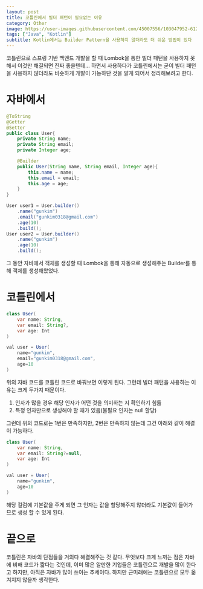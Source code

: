 ```yaml
---
layout: post
title: 코틀린에서 빌더 패턴이 필요없는 이유
category: Other
image: https://user-images.githubusercontent.com/45007556/103047952-61210480-45d0-11eb-81e6-c7c7ffc8540a.png
tags: ["Java", "Kotlin"]
subtitle: Kotlin에서는 Builder Pattern을 사용하지 않더라도 더 쉬운 방법이 있다
---
```


코틀린으로 스프링 기반 백엔드 개발을 할 때 Lombok을 통한 빌더 패턴을 사용하지 못해서 이것만 해결되면 진짜 좋을텐데... 하면서 사용하다가 코틀린에서는 굳이 빌더 패턴을 사용하지 않더라도 비슷하게 개발이 가능하단 것을 알게 되어서 정리해보려고 한다.

# 자바에서

```java
@ToString
@Getter
@Setter
public class User{
    private String name;
    private String email;
    private Integer age;

    @Builder
    public User(String name, String email, Integer age){
        this.name = name;
        this.email = email;
        this.age = age;
    }
}
```

```java
User user1 = User.builder()
    .name("gunkim")
    .email("gunkim0318@gmail.com")
    .age(10)
    .build();
User user2 = User.builder()
    .name("gunkim")
    .age(10)
    .build();
```

그 동안 자바에서 객체를 생성할 때 Lombok을 통해 자동으로 생성해주는 Builder를 통해 객체를 생성해왔었다.

# 코틀린에서

```java
class User(
    var name: String,
    var email: String?,
    var age: Int
)
```

```java
val user = User(
    name="gunkim",
    email="gunkim0318@gmail.com",
    age=10
)
```

위의 자바 코드를 코틀린 코드로 바꿔보면 이렇게 된다. 그런데 빌더 패턴을 사용하는 이유는 크게 두가지 때문이다.

1. 인자가 많을 경우 해당 인자가 어떤 것을 의미하는 지 확인하기 힘듦
2. 특정 인자만으로 생성해야 할 때가 있음(불필요 인자는 null 할당)

그런데 위의 코드로는 1번은 만족하지만, 2번은 만족하지 않는데 그건 아래와 같이 해결이 가능하다.

```java
class User(
    var name: String,
    var email: String?=null,
    var age: Int
)
```

```java
val user = User(
    name="gunkim",
    age=10
)
```

해당 컬럼에 기본값을 주게 되면 그 인자는 값을 할당해주지 않더라도 기본값이 들어가므로 생성 할 수 있게 된다.

# 끝으로

코틀린은 자바의 단점들을 거의다 해결해주는 것 같다. 무엇보다 크게 느끼는 점은 자바에 비해 코드가 짧다는 것인데, 이미 많은 알만한 기업들은 코틀린으로 개발을 많이 한다고 하지만, 아직은 자바가 많이 쓰이는 추세이다. 하지만 근미래에는 코틀린으로 모두 옮겨지지 않을까 생각한다.
